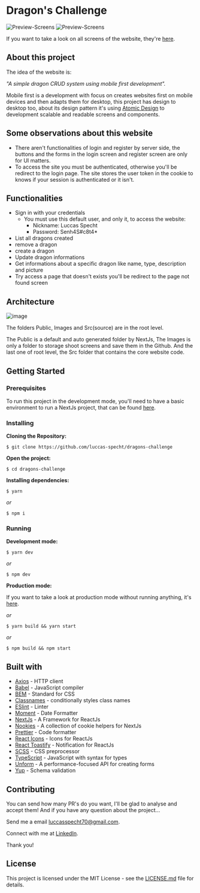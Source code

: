 
# Dragon's Challenge

![Preview-Screens](https://github.com/luccas-specht/dragons-challenge/blob/main/images/frame-page-one.png)
![Preview-Screens](https://github.com/luccas-specht/dragons-challenge/blob/main/images/frame-page-second.png)

If you want to take a look on all screens of the website, they're [here](https://drive.google.com/drive/folders/1S8fNuvo6WKrvTXs2iCd9y0lFNx3ngDKo?usp=sharing).


## About this project

The idea of the website is:

_"A simple dragon CRUD system using mobile first development"._

Mobile first is a development with focus on creates websites first on mobile devices and then adapts them for desktop, this project has design to desktop too, about its design pattern it's using [Atomic Design](https://bradfrost.com/blog/post/atomic-web-design/) to development scalable and readable screens and components.

## Some observations about this website

- There aren't functionalities of login and register by server side, the buttons and the forms in the login screen and register screen are only for UI matters.
- To access the site you must be authenticated, otherwise you'll be redirect to the login page. The site stores the user token in the cookie to knows if your session is  authenticated or it isn't.

## Functionalities

- Sign in with your credentials
   - You must use this default user, and only it, to access the website: 
      - Nickname: Luccas Specht
      - Password: Senh4S#c8t4* 
- List all dragons created
- remove a dragon
- create a dragon
- Update dragon informations
- Get informations about a specific dragon like name, type, description and picture  
- Try access a page that doesn't exists you'll be redirect to the page not found screen


## Architecture

![image](https://user-images.githubusercontent.com/40741571/153007139-1ccd1baa-300c-4ada-82cb-acf62696ce29.png)

 The folders Public, Images and Src(source) are in the root level.
 
 The Public is a default and auto generated folder by NextJs, The Images is only a folder to storage shoot screens and save them in the Github. And the last one of root level,    the Src folder that contains the core website code.  


## Getting Started

### Prerequisites
To run this project in the development mode, you'll need to have a basic environment to run a NextJs project, that can be found [here](https://nextjs.org/docs/getting-started).

### Installing
**Cloning the Repository:**
```
$ git clone https://github.com/luccas-specht/dragons-challenge
```

**Open the project:**
```
$ cd dragons-challenge
```

**Installing dependencies:**
```
$ yarn
```

_or_

```
$ npm i
```

### Running
**Development mode:**

```
$ yarn dev
```

_or_

```
$ npm dev
```

**Production mode:**

If you want to take a look at production mode without running anything, it's [here](https://dragons-challenge.vercel.app).

_or_

```
$ yarn build && yarn start
```

_or_

```
$ npm build && npm start
```

## Built with

- [Axios](https://github.com/axios/axios) - HTTP client
- [Babel](https://babeljs.io/) - JavaScript compiler
- [BEM](http://getbem.com/introduction/) - Standard for CSS
- [Classnames](https://github.com/JedWatson/classnames) - conditionally styles class names
- [ESlint](https://eslint.org/) - Linter
- [Moment](https://momentjs.com) - Date Formatter
- [NextJs](https://nextjs.org) - A Framework for ReactJs 
- [Nookies](https://github.com/maticzav/nookies) - A collection of cookie helpers for NextJs
- [Prettier](https://prettier.io/) - Code formatter
- [React Icons](https://react-icons.github.io/react-icons/) - Icons for ReactJs
- [React Toastify](https://fkhadra.github.io/react-toastify/introduction) - Notification for ReactJs
- [SCSS](https://sass-lang.com/documentation/syntax) - CSS preprocessor
- [TypeScript](https://www.typescriptlang.org) - JavaScript with syntax for types
- [Unform](https://unform.dev) - A performance-focused API for creating forms
- [Yup](https://www.npmjs.com/package/yup) - Schema validation


## Contributing

You can send how many PR's do you want, I'll be glad to analyse and accept them! And if you have any question about the project...

Send me a email luccasspecht70@gmail.com.

Connect with me at [LinkedIn](https://www.linkedin.com/in/luccas-specht/).

Thank you!

## License

This project is licensed under the MIT License - see the [LICENSE.md](https://github.com/luccas-specht/dragons-challenge/blob/develop/LICENSE) file for details.
